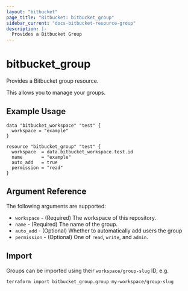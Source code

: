 ```yaml
---
layout: "bitbucket"
page_title: "Bitbucket: bitbucket_group"
sidebar_current: "docs-bitbucket-resource-group"
description: |-
  Provides a Bitbucket Group
---
```


# bitbucket\_group

Provides a Bitbucket group resource.

This allows you to manage your groups.

## Example Usage

```hcl
data "bitbucket_workspace" "test" {
  workspace = "example"
}

resource "bitbucket_group" "test" {
  workspace  = data.bitbucket_workspace.test.id
  name       = "example"
  auto_add   = true
  permission = "read"
}
```

## Argument Reference

The following arguments are supported:

* `workspace` - (Required) The workspace of this repository.
* `name` - (Required) The name of the group.
* `auto_add` - (Optional) Whether to automatically add users the group
* `permission` - (Optional) One of `read`, `write`, and `admin`.

## Import

Groups can be imported using their `workspace/group-slug` ID, e.g.

```sh
terraform import bitbucket_group.group my-workspace/group-slug
```
